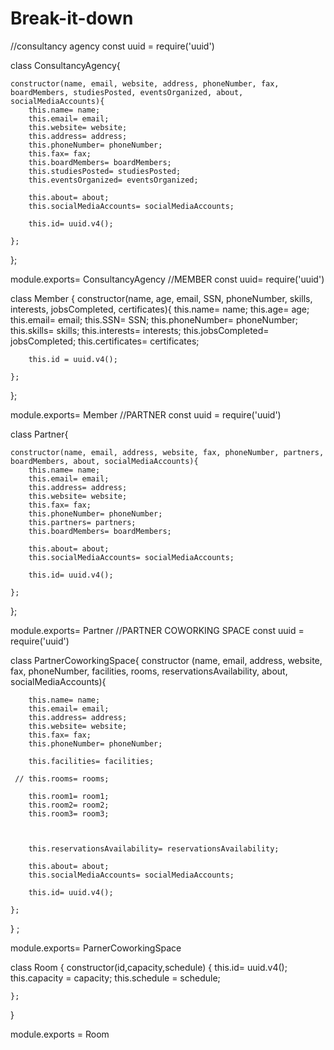 # Break-it-down
//consultancy agency
const uuid = require('uuid')


class ConsultancyAgency{

    constructor(name, email, website, address, phoneNumber, fax, boardMembers, studiesPosted, eventsOrganized, about, socialMediaAccounts){
        this.name= name;
        this.email= email;
        this.website= website;
        this.address= address;
        this.phoneNumber= phoneNumber;
        this.fax= fax;
        this.boardMembers= boardMembers;
        this.studiesPosted= studiesPosted;
        this.eventsOrganized= eventsOrganized;

        this.about= about;
        this.socialMediaAccounts= socialMediaAccounts;

        this.id= uuid.v4();

    };

};

module.exports= ConsultancyAgency
//MEMBER
const uuid= require('uuid')

class Member {
    constructor(name, age, email, SSN, phoneNumber, skills, interests, jobsCompleted, certificates){
        this.name= name;
        this.age= age;
        this.email= email;
        this.SSN= SSN;
        this.phoneNumber= phoneNumber;
        this.skills= skills;
        this.interests= interests;
        this.jobsCompleted= jobsCompleted;
        this.certificates= certificates;
        
        this.id = uuid.v4();

    };
};

module.exports= Member
//PARTNER
const uuid = require('uuid')

class Partner{

    constructor(name, email, address, website, fax, phoneNumber, partners, boardMembers, about, socialMediaAccounts){
        this.name= name;
        this.email= email;
        this.address= address;
        this.website= website;
        this.fax= fax;
        this.phoneNumber= phoneNumber;
        this.partners= partners;
        this.boardMembers= boardMembers;

        this.about= about;
        this.socialMediaAccounts= socialMediaAccounts;

        this.id= uuid.v4();

    }; 

};

module.exports= Partner
//PARTNER COWORKING SPACE
const uuid = require('uuid')

class PartnerCoworkingSpace{
    constructor (name, email, address, website, fax, phoneNumber, facilities, rooms, reservationsAvailability, about, socialMediaAccounts){

        this.name= name;
        this.email= email;
        this.address= address;
        this.website= website;
        this.fax= fax;
        this.phoneNumber= phoneNumber;

        this.facilities= facilities;

     // this.rooms= rooms;
     
        this.room1= room1;
        this.room2= room2;
        this.room3= room3;



        this.reservationsAvailability= reservationsAvailability;

        this.about= about;
        this.socialMediaAccounts= socialMediaAccounts;

        this.id= uuid.v4();

    };
} ;


module.exports= ParnerCoworkingSpace

class Room {
    constructor(id,capacity,schedule) {
        this.id= uuid.v4();
        this.capacity = capacity;
        this.schedule = schedule;
      
    };
}

module.exports = Room
